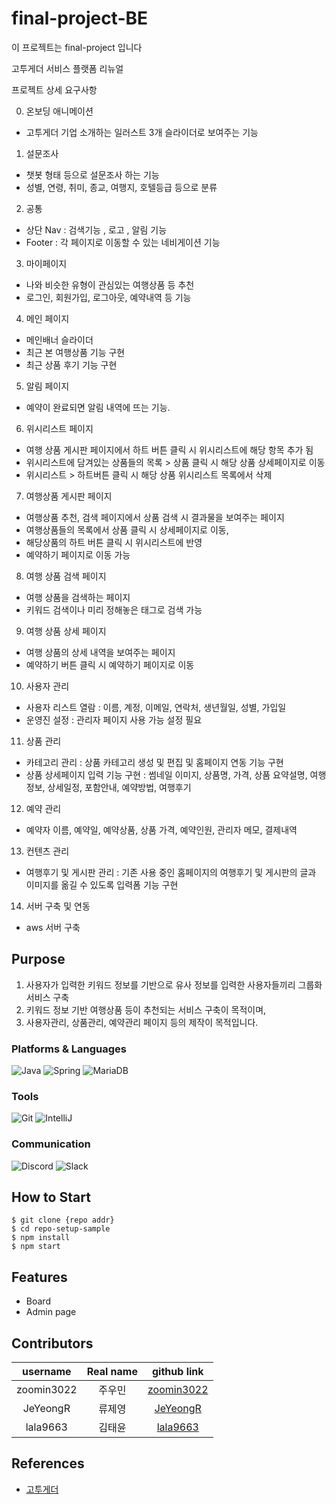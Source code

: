 # final-project-BE

이 프로젝트는 final-project 입니다

고투게더 서비스 플랫폼 리뉴얼

프로젝트 상세 요구사항

0. 온보딩 애니메이션
- 고투게더 기업 소개하는 일러스트 3개 슬라이더로 보여주는 기능
1. 설문조사 
- 챗봇 형태 등으로 설문조사 하는 기능
- 성별, 연령, 취미, 종교, 여행지, 호텔등급 등으로 분류
2. 공통
- 상단 Nav : 검색기능 , 로고 ,  알림 기능
- Footer : 각 페이지로 이동할 수 있는 네비게이션 기능 
3. 마이페이지
- 나와 비슷한 유형이 관심있는 여행상품 등 추천
- 로그인, 회원가입, 로그아웃, 예약내역 등 기능
4. 메인 페이지
- 메인배너 슬라이더
- 최근 본 여행상품 기능 구현
- 최근 상품 후기 기능 구현
5. 알림 페이지
- 예약이 완료되면 알림 내역에 뜨는 기능. 
6. 위시리스트 페이지
- 여행 상품 게시판 페이지에서 하트 버튼 클릭 시 위시리스트에 해당 항목 추가 됨
- 위시리스트에 담겨있는 상품들의 목록 > 상품 클릭 시 해당 상품 상세페이지로 이동
- 위시리스트 > 하트버튼 클릭 시 해당 상품 위시리스트 목록에서 삭제 
7. 여행상품 게시판 페이지
- 여행상품 추천, 검색 페이지에서 상품 검색 시 결과물을 보여주는 페이지
- 여행상품들의 목록에서 상품 클릭 시 상세페이지로 이동, 
- 해당상품의 하트 버튼 클릭 시 위시리스트에 반영
- 예약하기 페이지로 이동 가능 
8. 여행 상품 검색 페이지
- 여행 상품을 검색하는 페이지
- 키워드 검색이나 미리 정해놓은 태그로 검색 가능
9. 여행 상품 상세 페이지
- 여행 상품의 상세 내역을 보여주는 페이지
- 예약하기 버튼 클릭 시 예약하기 페이지로 이동

10. 사용자 관리
- 사용자 리스트 열람 : 이름, 계정, 이메일, 연락처, 생년월일, 성별, 가입일
- 운영진 설정 : 관리자 페이지 사용 가능 설정 필요
11. 상품 관리
- 카테고리 관리 : 상품 카테고리 생성 및 편집 및 홈페이지 연동 기능 구현
- 상품 상세페이지 입력 기능 구현 : 썸네일 이미지, 상품명, 가격, 상품 요약설명, 여행정보, 상세일정, 포함안내, 예약방법, 여행후기
12. 예약 관리
- 예약자 이름, 예약일, 예약상품, 상품 가격, 예약인원, 관리자 메모, 결제내역
13. 컨텐츠 관리
- 여행후기 및 게시판 관리 : 기존 사용 중인 홈페이지의 여행후기 및 게시판의 글과 이미지를 옮길 수 있도록 입력폼 기능 구현
14. 서버 구축 및 연동
- aws 서버 구축

## Purpose

1. 사용자가 입력한 키워드 정보를 기반으로 유사 정보를 입력한 사용자들끼리 그룹화 서비스 구축
2. 키워드 정보 기반 여행상품 등이 추천되는 서비스 구축이 목적이며,
3. 사용자관리, 상품관리, 예약관리 페이지 등의 제작이 목적입니다.


### Platforms & Languages

![Java](https://img.shields.io/badge/Java-007396.svg?&style=for-the-badge&logo=Java&logoColor=white)
![Spring](https://img.shields.io/badge/Spring-6DB33F.svg?&style=for-the-badge&logo=Spring&logoColor=white)
![MariaDB](https://img.shields.io/badge/MariaDB-003545?style=for-the-badge&logo=mariadb&logoColor=white)

### Tools
![Git](https://img.shields.io/badge/Git-F05032.svg?&style=for-the-badge&logo=Git&logoColor=white)
![IntelliJ](https://img.shields.io/badge/IntelliJ_IDEA-000000.svg?style=for-the-badge&logo=intellij-idea&logoColor=white)

### Communication

![Discord](https://img.shields.io/badge/Discord-5865F2?style=for-the-badge&logo=discord&logoColor=white)
![Slack](https://img.shields.io/badge/Slack-4A154B?style=for-the-badge&logo=slack&logoColor=white)

## How to Start

```shell
$ git clone {repo addr}
$ cd repo-setup-sample
$ npm install
$ npm start
```

## Features

- Board
- Admin page

## Contributors

|username|Real name|github link|
|:--:|:--:|:--:|
|zoomin3022|주우민|[zoomin3022](https://github.com/zoomin3022)|
|JeYeongR|류제영|[JeYeongR](https://github.com/JeYeongR)|
|lala9663|김태윤|[lala9663](https://github.com/lala9663)|

## References

- [고투게더](https://www.gotogether-s.com/)

